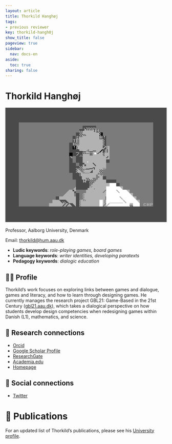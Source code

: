 ```yaml
---
layout: article
title: Thorkild Hanghøj
tags:
- previous reviewer
key: thorkild-hangh0j
show_title: false
pageview: true
sidebar:
  nav: docs-en
aside:
  toc: true
sharing: false
---
```


# Thorkild Hanghøj

<div class="card">
  <div class="card__image">
    <img class="image" src="/assets/images/LLP-Thorkild.png"/>
    <div class="overlay overlay--bottom">
      <p>Professor, Aalborg University, Denmark</p>
    </div>
  </div>
</div>

Email: [thorkild@hum.aau.dk](mailto:thorkild@hum.aau.dk)

- **Ludic keywords**: *role-playing games, board games*
- **Language keywords**: *writer identities, developing paratexts*
- **Pedagogy keywords**: *dialogic education*

<!--more-->

## 👨‍🏫 Profile

Thorkild’s work focuses on exploring links between games and dialogue, games and literacy, and how to learn through designing games. He currently manages the research project GBL21: Game-Based in the 21st Century ([gbl21.aau.dk](gbl21.aau.dk)), which takes a dialogical perspective on how students develop design competencies when redesigning games within Danish (L1), mathematics, and science.

## 🧪 Research connections

- [Orcid](https://orcid.org/0000-0001-8053-8377)
- [Google Scholar Profile](https://scholar.google.com/citations?user=09YB6HAAAAAJ&hl=da&oi=ao)
- [ResearchGate](https://www.researchgate.net/profile/Thorkild_Hanghoj)
- [Academia.edu](https://aalborg.academia.edu/ThorkildHangh%C3%B8j)
- [Homepage](https://vbn.aau.dk/da/persons/121942)

## 💬 Social connections

- [Twitter](https://twitter.com/thorkthork)

# 📰 Publications

For an updated list of Thorkild’s publications, please see his [University profile](https://vbn.aau.dk/da/persons/121942).